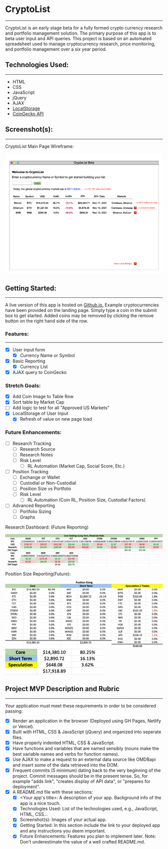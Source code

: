 # CryptoList
--- 

CryptoList is an early stage beta for a fully formed crypto currency research and portfolio management solution. The primary purpose of this app is to beta user input and API queries. This project is based on an automated spreadsheet used to manage cryptocurrency research, price monitoring, and portfolio management over a six year period. 

## Technologies Used: 
--- 

- HTML
- CSS
- JavaScript
- jQuery
- AJAX
- [LocalStorage](https://developer.mozilla.org/en-US/docs/Web/API/Window/localStorage)
- [CoinGecko API](https://www.coingecko.com/en/api)

## Screenshot(s):
--- 
CryptoList Main Page Wireframe:

![Main Page](images/cryptolist_main.png)

## Getting Started: 
--- 

A live version of this app is hosted on [Github.io.](https://pclarytx10.github.io) Example cryptocurrencies have been provided on the landing page. Simply type a coin in the submit box to get started. Added coins may be removed by clicking the remove button on the right hand side of the row.

### Features:
--- 

- [x] User input form
  - [x] Currency Name or Symbol
- [x] Basic Reporting
  - [x] Currency List
- [x] AJAX query to CoinGecko

### Stretch Goals:

- [x] Add Coin Image to Table Row
- [x] Sort table by Market Cap
- [ ] Add logic to test for all "Approved US Markets"
- [x] LocalStorage of User Input
  - [x] Refresh of value on new page load
  
### Future Enhancements:

- [ ] Research Tracking
  - [ ] Research Source
  - [ ] Research Notes
  - [ ] Risk Level
    - [ ] RL Automation (Market Cap, Social Score, Etc.)
- [ ] Position Tracking
  - [ ] Exchange or Wallet
  - [ ] Custodial or Non-Custodial  
  - [ ] Position Size vs Portfolio
  - [ ] Risk Level 
    - [ ] RL Automation (Coin RL, Position Size, Custodial Factors)
- [ ] Advanced Reporting
  - [ ] Portfolio Sizing
  - [ ] Graphs

Research Dashboard: (Future Reporting)

![Research Dashboard](/images/research_dashboard.png)

Position Size Reporting(Future):

![Position Sizing](images/position_sizing.png)
![Position Sizing2](images/position_sizing2.png)


## Project MVP Description and Rubric
--- 

Your application must meet these requirements in order to be considered passing:

- [x] Render an application in the browser (Deployed using GH Pages, Netlify or Vercel).
- [x] Built with HTML, CSS & JavaScript (jQuery) and organized into seperate files.
- [x]  Have properly indented HTML, CSS & JavaScript.
- [x]  Have functions and variables that are named sensibly (nouns make the best variable names and verbs for function names).
- [x] Use AJAX to make a request to an external data source like OMDBapi and insert some of the data retrieved into the DOM.
- [x] Frequent commits (5 minimum) dating back to the very beginning of the project. Commit messages should be in the present tense. So, for example "adds link", "creates display of API data", or "prepares for deployment".
- [x] A README.md file with these sections:
  - [x]  <Your app's title>: A description of your app. Background info of the app is a nice touch.
  - [x] Technologies Used: List of the technologies used, e.g., JavaScript, HTML, CSS...
  - [x] Screenshot(s): Images of your actual app.
  - [x] Getting Started: In this section include the link to your deployed app and any instructions you deem important.
  - [x] Future Enhancements: Features you plan to implement later.
    Note: Don't underestimate the value of a well crafted README.md. 
